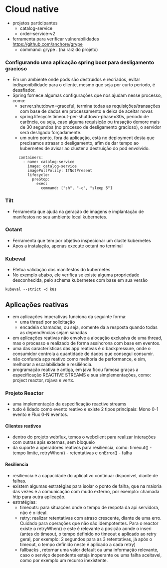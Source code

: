 # Cloud native 
- projetos participantes
  - catalog-service
  - order-service-v2 
- ferramenta para verificar vulnerabilidades https://github.com/anchore/grype
  - command: grype . (na raiz do projeto) 

### Configurando uma aplicação spring boot para desligamento gracioso
- Em um ambiente onde pods são destruídos e recriados, evitar indisponibilidade para o cliente, mesmo que seja por curto período, é desafiador.
- Spring fornece algumas configurações que nos ajudam nesse processo, como:
  - server.shutdown=graceful, termina todas as requisições/transações com base de dados em processamento e deixa de aceitar novas 
  - spring.lifecycle.timeout-per-shutdown-phase=30s, periodo de carência, ou seja, caso alguma requisição ou trasação demore mais de 30 segundos (no processo de desligamento gracioso), o servidor será desligado forçadamente.
  - um outro ponto, fora da aplicação, está no deployment desta que precisamos atrasar o desligamento, afim de dar tempo ao kubernetes de avisar ao cluster a destruição do pod envolvido.

```
      containers:
        - name: catalog-service
          image: catalog-service
          imagePullPolicy: IfNotPresent
          lifecycle:
            preStop:
              exec:
                command: ["sh", "-c", "sleep 5"]
```                
### Tilt
- Ferramenta que ajuda na geração de imagens e implantação de manifestos no seu ambiente local kubernetes.

### Octant
- Ferramenta que tem por objetivo inspecionar um cluste kubernetes
- Apos a instalação, apenas execute octant no terminal

### Kubeval
- Efetua validação dos manifestos do kubernetes
- No exemplo abaixo, ele verifica se existe alguma propriedade desconhecida, pelo schema kubernetes com base em sua versão

```
kubeval --strict -d k8s
```

## Aplicações reativas
- em aplicações imperativas funciona da seguinte forma: 
  - uma thread por solicitação
  - encadeia chamadas, ou seja, somente da a resposta quando todas as dependências sejam sanadas
- em aplicações reativas não envolve a alocação exclusiva de uma thread, mas o processo e realizado de forma assíncrona com base em eventos.
- uma das características das app reativas é o backpressure, onde o consumidor controla a quantidade de dados que consegui consumir.
- não confunda  app reativo como melhoria de performance, e sim, melhorar a escalabilidade e resiliência.
- programação reativa é antiga, em java ficou famosa graças a especificação REACTIVE STREAMS e sua simplementações, como: project reactor, rxjava e vertx.

### Projeto Reactor
- uma implementação da especificação reactive streams
- tudo é lidado como evento reativo e existe 2 tipos principais: Mono 0-1 evento e Flux 0-N eventos.

#### Clientes reativos
- dentro do projeto webflux, temos o webclient para realizar interações com outras apis externas, sem bloqueio
- da suporte a operadores reativos para resiliencia, como: timeout() - tempo limite, retryWhen() - retentativas e onError() - falha

#### Resiliencia
- resiliencia é a capacidade do aplicativo continuar disponível, diante de falhas.
- existem algumas estratégias para isolar o ponto de falha, que na maioria das vezes é a comunicação com mudo externo, por exemplo: chamada http para
outra aplicação.
- estratégias:
  - timeouts: para situações onde o tempo de respota da api servidora, não é o ideal.
  - retry: realizar retentativas com atraso crescente, diante de uma erro. Cuidado para operações que não são idempotentes. Para o reactor existe o retryWhen() e este é relevante a posição aonde o inseri (antes do timeout, o tempo definido no timeout e aplicado ao retry geral, por exemplo: 2 segundos para as 3 retentativas, já após o timeout, o tempo definido neste é aplicado a cada retry) 
  - fallbacks , retornar uma valor default ou uma informação relevante, caso o serviço dependente esteja inoperante ou uma falha aceitavel, como por exemplo um recurso inexistente.
